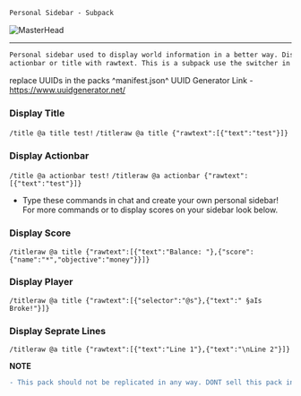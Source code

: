 ```diff
Personal Sidebar - Subpack
```
![MasterHead](https://media.discordapp.net/attachments/1050591171921072130/1051972486197166161/banner.png?width=1011&height=569)
--- ---
```diff
Personal sidebar used to display world information in a better way. Display scores, tags, or gamertags on the custom 
actionbar or title with rawtext. This is a subpack use the switcher in the pack settings to have 1 or 2 sidebar displays.
```

replace UUIDs in the packs ^manifest.json^
UUID Generator Link - https://www.uuidgenerator.net/


### Display Title
`/title @a title test!`
`/titleraw @a title {"rawtext":[{"text":"test"}]}`

### Display Actionbar
`/title @a actionbar test!`
`/titleraw @a actionbar {"rawtext":[{"text":"test"}]}`

+ Type these commands in chat and create your own personal sidebar!
For more commands or to display scores on your sidebar look below.

### Display Score 
`/titleraw @a title {"rawtext":[{"text":"Balance: "},{"score":{"name":"*","objective":"money"}}]}`

### Display Player 
`/titleraw @a title {"rawtext":[{"selector":"@s"},{"text":" §aIs Broke!"}]}`

### Display Seprate Lines
`/titleraw @a title {"rawtext":[{"text":"Line 1"},{"text":"\nLine 2"}]}`

**NOTE** 
```diff 
- This pack should not be replicated in any way. DONT sell this pack in any way. This debug ui addon can be added to your own pack. Make sure to add credit in the files or in your world! -
```
